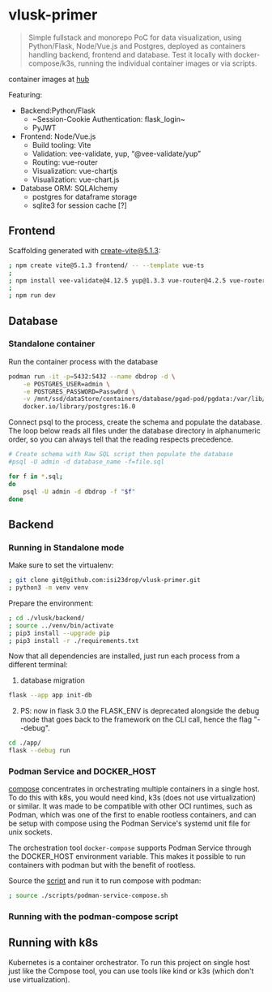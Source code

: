 # vlusk-primer
> Simple fullstack and monorepo PoC for data visualization, using Python/Flask, Node/Vue.js and Postgres, deployed as containers handling backend, frontend and database. Test it locally with docker-compose/k3s, running the individual container images or via scripts.

container images at [hub]()

Featuring:
- Backend:Python/Flask
    - ~Session-Cookie Authentication: flask_login~
    - PyJWT
- Frontend: Node/Vue.js
    - Build tooling: Vite
    - Validation: vee-validate, yup, “@vee-validate/yup”
    - Routing: vue-router
    - Visualization: vue-chartjs
    - Visualization: vue-chart.js
- Database ORM: SQLAlchemy
    - postgres for dataframe storage
    - sqlite3 for session cache [?]



## Frontend

Scaffolding generated with create-vite@5.1.3:

```sh
; npm create vite@5.1.3 frontend/ -- --template vue-ts
;
; npm install vee-validate@4.12.5 yup@1.3.3 vue-router@4.2.5 vue-router@4.2.5 axios@1.6.7
;
; npm run dev

```
## Database
### Standalone container

Run the container process with the database
```sh
podman run -it -p=5432:5432 --name dbdrop -d \
    -e POSTGRES_USER=admin \
    -e POSTGRES_PASSWORD=Passw0rd \
    -v /mnt/ssd/dataStore/containers/database/pgad-pod/pgdata:/var/lib/postgresql/data:Z \
    docker.io/library/postgres:16.0
```

Connect psql to the process, create the schema and populate the database. The loop below reads all files under the database directory in alphanumeric order, so you can always tell that the reading respects precedence.
```sh
# Create schema with Raw SQL script then populate the database
#psql -U admin -d database_name -f=file.sql

for f in *.sql;
do
    psql -U admin -d dbdrop -f "$f"
done
```


## Backend
### Running in Standalone mode

Make sure to set the virtualenv:
```sh
; git clone git@github.com:isi23drop/vlusk-primer.git
; python3 -m venv venv
```

Prepare the environment:
```sh
; cd ./vlusk/backend/
; source ../venv/bin/activate
; pip3 install --upgrade pip
; pip3 install -r ./requirements.txt

```

Now that all dependencies are installed, just run each process from a different terminal:

1. database migration
```sh
flask --app app init-db
```

2. PS: now in flask 3.0 the FLASK_ENV is deprecated alongside the debug mode that goes back to the framework on the CLI call, hence the flag "--debug".
```sh
cd ./app/
flask --debug run
```

### Podman Service and DOCKER_HOST
[compose](https://docs.docker.com/compose/) concentrates in orchestrating multiple containers in a single host. To do this with k8s, you would need kind, k3s (does not use virtualization) or similar. It was made to be compatible with other OCI runtimes, such as Podman, which was one of the first to enable rootless containers, and can be setup with compose using the Podman Service's systemd unit file for unix sockets.

The orchestration tool ```docker-compose``` supports Podman Service through the DOCKER_HOST environment variable. This makes it possible to run containers with podman but with the benefit of rootless.

Source the [script](./scripts/podman-service-compose.sh) and run it to run compose with podman:

```sh
; source ./scripts/podman-service-compose.sh
```


### Running with the podman-compose script


## Running with k8s
Kubernetes is a container orchestrator. To run this project on single host just like the Compose tool, you can use tools like kind or k3s (which don't use virtualization).
